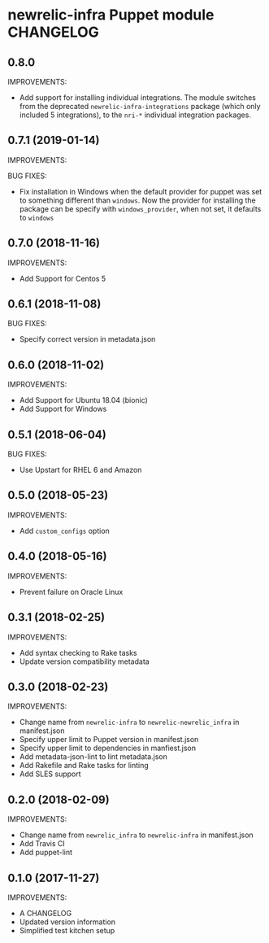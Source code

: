 # newrelic-infra Puppet module CHANGELOG

## 0.8.0

IMPROVEMENTS:

* Add support for installing individual integrations. The module switches from 
  the deprecated `newrelic-infra-integrations` package (which only 
  included 5 integrations), to the `nri-*` individual integration packages.

## 0.7.1 (2019-01-14)

IMPROVEMENTS:

BUG FIXES:

* Fix installation in Windows when the default provider for puppet was
  set to something different than `windows`. Now the provider for 
  installing the package can be specify with `windows_provider`, when 
  not set, it defaults to `windows`

## 0.7.0 (2018-11-16)

IMPROVEMENTS:

* Add Support for Centos 5

## 0.6.1 (2018-11-08)

BUG FIXES:

* Specify correct version in metadata.json

## 0.6.0 (2018-11-02)

IMPROVEMENTS:

* Add Support for Ubuntu 18.04 (bionic)
* Add Support for Windows

## 0.5.1 (2018-06-04)

BUG FIXES:

* Use Upstart for RHEL 6 and Amazon

## 0.5.0 (2018-05-23)

IMPROVEMENTS:

* Add `custom_configs` option

## 0.4.0 (2018-05-16)

IMPROVEMENTS:

* Prevent failure on Oracle Linux

## 0.3.1 (2018-02-25)

IMPROVEMENTS:

* Add syntax checking to Rake tasks
* Update version compatibility metadata

## 0.3.0 (2018-02-23)

IMPROVEMENTS:

* Change name from `newrelic-infra` to `newrelic-newrelic_infra` in manifest.json
* Specify upper limit to Puppet version in manifest.json
* Specify upper limit to dependencies in manfiest.json
* Add metadata-json-lint to lint metadata.json
* Add Rakefile and Rake tasks for linting
* Add SLES support

## 0.2.0 (2018-02-09)

IMPROVEMENTS:

* Change name from `newrelic_infra` to `newrelic-infra` in manifest.json
* Add Travis CI
* Add puppet-lint

## 0.1.0 (2017-11-27)

IMPROVEMENTS:

* A CHANGELOG
* Updated version information
* Simplified test kitchen setup
